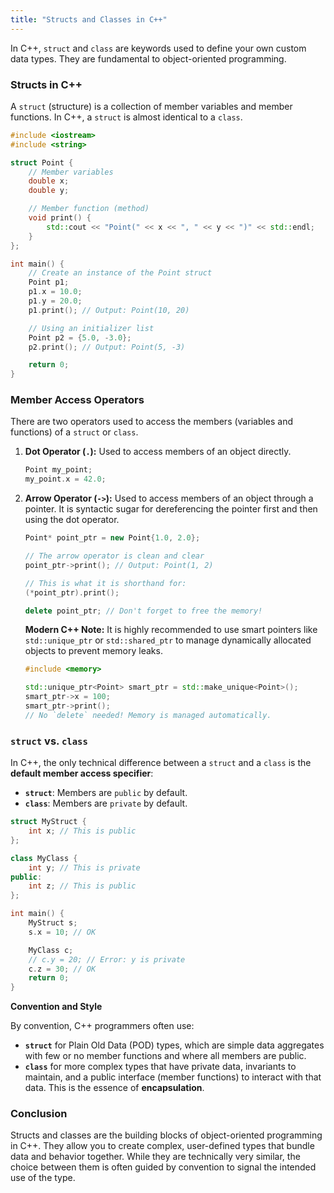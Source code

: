 ```yaml
---
title: "Structs and Classes in C++"
---
```


In C++, `struct` and `class` are keywords used to define your own custom data types. They are fundamental to object-oriented programming.

### Structs in C++

A `struct` (structure) is a collection of member variables and member functions. In C++, a `struct` is almost identical to a `class`.

```cpp
#include <iostream>
#include <string>

struct Point {
    // Member variables
    double x;
    double y;

    // Member function (method)
    void print() {
        std::cout << "Point(" << x << ", " << y << ")" << std::endl;
    }
};

int main() {
    // Create an instance of the Point struct
    Point p1;
    p1.x = 10.0;
    p1.y = 20.0;
    p1.print(); // Output: Point(10, 20)

    // Using an initializer list
    Point p2 = {5.0, -3.0};
    p2.print(); // Output: Point(5, -3)

    return 0;
}
```

### Member Access Operators

There are two operators used to access the members (variables and functions) of a `struct` or `class`.

1.  **Dot Operator (`.`):** Used to access members of an object directly.

    ```cpp
    Point my_point;
    my_point.x = 42.0;
    ```

2.  **Arrow Operator (`->`):** Used to access members of an object through a pointer. It is syntactic sugar for dereferencing the pointer first and then using the dot operator.

    ```cpp
    Point* point_ptr = new Point{1.0, 2.0};

    // The arrow operator is clean and clear
    point_ptr->print(); // Output: Point(1, 2)

    // This is what it is shorthand for:
    (*point_ptr).print();

    delete point_ptr; // Don't forget to free the memory!
    ```

    **Modern C++ Note:** It is highly recommended to use smart pointers like `std::unique_ptr` or `std::shared_ptr` to manage dynamically allocated objects to prevent memory leaks.

    ```cpp
    #include <memory>

    std::unique_ptr<Point> smart_ptr = std::make_unique<Point>();
    smart_ptr->x = 100;
    smart_ptr->print();
    // No `delete` needed! Memory is managed automatically.
    ```

### `struct` vs. `class`

In C++, the only technical difference between a `struct` and a `class` is the **default member access specifier**:

-   **`struct`**: Members are `public` by default.
-   **`class`**: Members are `private` by default.

```cpp
struct MyStruct {
    int x; // This is public
};

class MyClass {
    int y; // This is private
public:
    int z; // This is public
};

int main() {
    MyStruct s;
    s.x = 10; // OK

    MyClass c;
    // c.y = 20; // Error: y is private
    c.z = 30; // OK
    return 0;
}
```

**Convention and Style**

By convention, C++ programmers often use:

-   **`struct`** for Plain Old Data (POD) types, which are simple data aggregates with few or no member functions and where all members are public.
-   **`class`** for more complex types that have private data, invariants to maintain, and a public interface (member functions) to interact with that data. This is the essence of **encapsulation**.

### Conclusion

Structs and classes are the building blocks of object-oriented programming in C++. They allow you to create complex, user-defined types that bundle data and behavior together. While they are technically very similar, the choice between them is often guided by convention to signal the intended use of the type.

